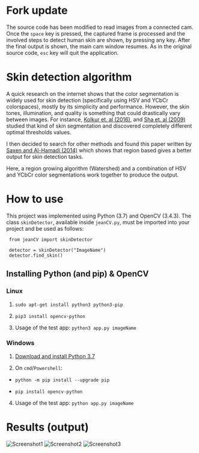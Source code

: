# Fork update

The source code has been modified to read images from a connected cam. Once the `space` key is pressed, the captured frame is processed and the involved steps to detect human skin are shown, by pressing any key. After the final output is shown, the main cam window resumes. As in the original source code, `esc` key will quit the application.

# Skin detection algorithm

A quick research on the internet shows that the color segmentation is widely used for skin detection (specifically using HSV and YCbCr colorspaces), mostly by its simplicity and performance. However, the skin tones, illumination, and quality is something that could drastically vary between images. For instance, [Kolkur et. al (2016)](https://arxiv.org/ftp/arxiv/papers/1708/1708.02694.pdf),  and [Sha et. al (2009)](https://www.researchgate.net/publication/221365117_Combinatorial_Color_Space_Models_for_Skin_Detection_in_Sub-continental_Human_Images) studied that kind of skin segmentation and discovered completely different optimal thresholds values. 

I then decided to search for other methods and found this paper written by [Saxen and Al-Hamadi (2014)](https://www.researchgate.net/publication/267642008_COLOR-BASED_SKIN_SEGMENTATION_AN_EVALUATION_OF_THE_STATE_OF_THE_ART) which shows that region based gives a better output for skin detection tasks.

Here, a region growing algorithm (Watershed) and a combination of HSV and YCbCr color segmentations work together to produce the output.


# How to use

This project was implemented using Python (3.7) and OpenCV (3.4.3). The class `skinDetector`, available inside `jeanCV.py`, must be imported into your project and be used as follows:

```
 from jeanCV import skinDetector 

 detector = skinDetector("ImageName")
 detector.find_skin()
```

## Installing Python (and pip) & OpenCV

### Linux 

1. `sudo apt-get install python3 python3-pip`

2. `pip3 install opencv-python` 

3. Usage of the test app: `python3 app.py imageName`
 

### Windows 

1. [Download and install Python 3.7](https://www.python.org/ftp/python/3.7.0/python-3.7.0.exe)

2. On `cmd`/`Powershell`:
* `python -m pip install --upgrade pip`

* `pip install opencv-python`

4. Usage of the test app: `python app.py imageName`


# Results (output)

![Screenshot1](https://i.imgur.com/9ulj5Fw.png)
![Screenshot2](https://i.imgur.com/iLMyYyc.png)
![Screenshot3](https://i.imgur.com/lnoUDpe.png)